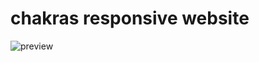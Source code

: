 # chakras responsive website


![preview](https://user-images.githubusercontent.com/43413299/167257977-78935a56-4b41-4a3d-acdf-7d5f388c58dd.png)
